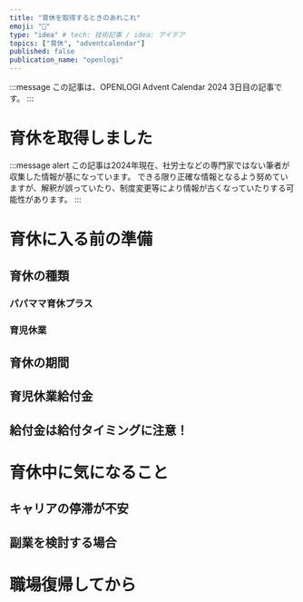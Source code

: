 ```yaml
---
title: "育休を取得するときのあれこれ"
emoji: "🐣"
type: "idea" # tech: 技術記事 / idea: アイデア
topics: ["育休", "adventcalendar"]
published: false
publication_name: "openlogi"
---
```


:::message
この記事は、OPENLOGI Advent Calendar 2024 3日目の記事です。
:::

# 育休を取得しました

:::message alert
この記事は2024年現在、社労士などの専門家ではない筆者が収集した情報が基になっています。
できる限り正確な情報となるよう努めていますが、解釈が誤っていたり、制度変更等により情報が古くなっていたりする可能性があります。
:::

# 育休に入る前の準備

## 育休の種類

### パパママ育休プラス

### 育児休業

## 育休の期間

## 育児休業給付金

## 給付金は給付タイミングに注意！

# 育休中に気になること

## キャリアの停滞が不安

## 副業を検討する場合

# 職場復帰してから